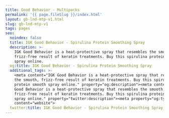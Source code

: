 ```yaml
---
title: Good Behavior - Multipacks
permalink: '{{ page.fileSlug }}/index.html'
layout: gb-lnd-mtp-v1.html
slug: gb-lnd-mtp-v1
tags: pages
seo:
  noindex: false
  title: IGK Good Behavior - Spirulina Protein Smoothing Spray
  description: >-
    IGK Good Behavior is a heat-protective spray that resembles the smooth,
    frizz-free result of keratin treatments. Buy this spirulina protein smooth
    spray online.
  og:title: IGK Good Behavior - Spirulina Protein Smoothing Spray
  additional_tags: >-
    <meta content="IGK Good Behavior is a heat-protective spray that resembles
    the smooth, frizz-free result of keratin treatments. Buy this spirulina
    protein smooth spray online." property="og:description"><meta content="IGK
    Good Behavior is a heat-protective spray that resembles the smooth,
    frizz-free result of keratin treatments. Buy this spirulina protein smooth
    spray online." property="twitter:description"><meta property="og:type"
    content="website">
  twitter:title: IGK Good Behavior - Spirulina Protein Smoothing Spray
---
```



